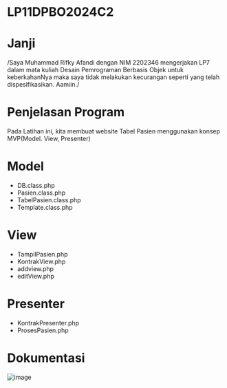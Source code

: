 # LP11DPBO2024C2

# Janji
/Saya Muhammad Rifky Afandi dengan NIM 2202346 mengerjakan LP7 dalam mata kuliah Desain Pemrograman Berbasis Objek untuk keberkahanNya maka saya tidak melakukan kecurangan seperti yang telah dispesifikasikan. Aamiin./

# Penjelasan Program

Pada Latihan ini, kita membuat website Tabel Pasien menggunakan konsep MVP(Model. View, Presenter)
# Model 
- DB.class.php
- Pasien.class.php
- TabelPasien.class.php
- Template.class.php

# View
- TampilPasien.php
- KontrakView.php
- addview.php
- editView.php

# Presenter
- KontrakPresenter.php
- ProsesPasien.php

# Dokumentasi
![image](https://github.com/rifkytech07/LP11DPBO2024C2/assets/147624515/388b6633-0155-4edc-9b0a-29ec8a4e8193)



